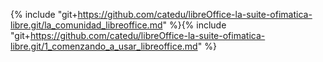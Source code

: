 {% include "git+https://github.com/catedu/libreOffice-la-suite-ofimatica-libre.git/la_comunidad_libreoffice.md" %}{% include "git+https://github.com/catedu/libreOffice-la-suite-ofimatica-libre.git/1_comenzando_a_usar_libreoffice.md" %}
